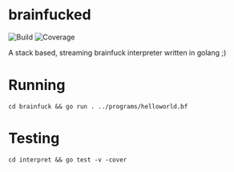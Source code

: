# brainfucked 

![Build](https://github.com/swd543/brainfucked/actions/workflows/go-coverage.yml/badge.svg)
![Coverage](https://img.shields.io/badge/Coverage-87.7%25-brightgreen)


A stack based, streaming brainfuck interpreter written in golang ;)

# Running
`cd brainfuck && go run . ../programs/helloworld.bf`

# Testing
`cd interpret && go test -v -cover`
